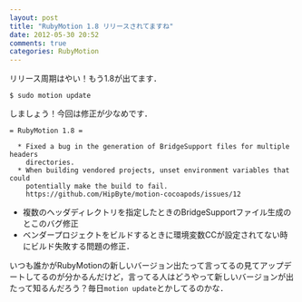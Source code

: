 ```yaml
---
layout: post
title: "RubyMotion 1.8 リリースされてますね"
date: 2012-05-30 20:52
comments: true
categories: RubyMotion
---
```


リリース周期はやい！もう1.8が出てます．

    $ sudo motion update 

しましょう！今回は修正が少なめです．

    = RubyMotion 1.8 =

      * Fixed a bug in the generation of BridgeSupport files for multiple headers
        directories.
      * When building vendored projects, unset environment variables that could
        potentially make the build to fail.
        https://github.com/HipByte/motion-cocoapods/issues/12

- 複数のヘッダディレクトリを指定したときのBridgeSupportファイル生成のとこのバグ修正
- ベンダープロジェクトをビルドするときに環境変数CCが設定されてない時にビルド失敗する問題の修正．

いつも誰かがRubyMotionの新しいバージョン出たって言ってるの見てアップデートしてるのが分かるんだけど，言ってる人はどうやって新しいバージョンが出たって知るんだろう？毎日`motion update`とかしてるのかな．
